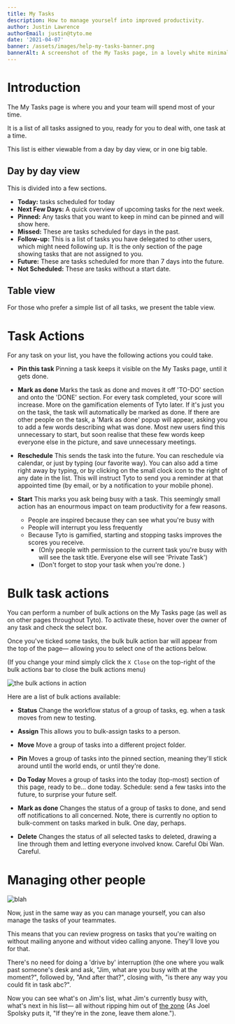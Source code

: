 ```yaml
---
title: My Tasks
description: How to manage yourself into improved productivity.
author: Justin Lawrence
authorEmail: justin@tyto.me
date: '2021-04-07'
banner: /assets/images/help-my-tasks-banner.png
bannerAlt: A screenshot of the My Tasks page, in a lovely white minimalist theme
---
```


# Introduction

The My Tasks page is where you and your team will spend most of your time.

It is a list of all tasks assigned to you, ready for you to deal with, one task at a time.

This list is either viewable from a day by day view, or in one big table.

## Day by day view

This is divided into a few sections.

- **Today:** tasks scheduled for today
- **Next Few Days:** A quick overview of upcoming tasks for the next week.
- **Pinned:** Any tasks that you want to keep in mind can be pinned and will show here.
- **Missed:** These are tasks scheduled for days in the past.
- **Follow-up:** This is a list of tasks you have delegated to other users, which might need following up. It is the only section of the page showing tasks that are not assigned to you.
- **Future:** These are tasks scheduled for more than 7 days into the future.
- **Not Scheduled:** These are tasks without a start date.

## Table view

For those who prefer a simple list of all tasks, we present the table view.

# Task Actions

For any task on your list, you have the following actions you could take.

- **Pin this task** Pinning a task keeps it visible on the My Tasks page, until it gets done.

- **Mark as done** Marks the task as done and moves it off 'TO-DO' section and onto the 'DONE' section. For every task completed, your score will increase. More on the gamification elements of Tyto later. If it's just you on the task, the task will automatically be marked as done. If there are other people on the task, a 'Mark as done' popup will appear, asking you to add a few words describing what was done. Most new users find this unnecessary to start, but soon realise that these few words keep everyone else in the picture, and save unnecessary meetings.

- **Reschedule** This sends the task into the future. You can reschedule via calendar, or just by typing (our favorite way). You can also add a time right away by typing, or by clicking on the small clock icon to the right of any date in the list. This will instruct Tyto to send you a reminder at that appointed time (by email, or by a notification to your mobile phone).

- **Start** This marks you ask being busy with a task. This seemingly small action has an enourmous impact on team productivity for a few reasons.

  - People are inspired because they can see what you're busy with
  - People will interrupt you less frequently
  - Because Tyto is gamified, starting and stopping tasks improves the scores you receive.
    - (Only people with permission to the current task you're busy with will see the task title. Everyone else will see 'Private Task')
    - (Don't forget to stop your task when you're done. )

# Bulk task actions

You can perform a number of bulk actions on the My Tasks page (as well as on other pages throughout Tyto). To activate these, hover over the owner of any task and check the select box.

Once you've ticked some tasks, the bulk bulk action bar will appear from the top of the page— allowing you to select one of the actions below.

(If you change your mind simply click the `X Close` on the top-right of the bulk actions bar to close the bulk actions menu)

![the bulk actions in action](./images/bulk-actions.gif 'how to activate bulk actions')

Here are a list of bulk actions available:

- **Status** Change the workflow status of a group of tasks, eg. when a task moves from new to testing.

- **Assign** This allows you to bulk-assign tasks to a person.

- **Move** Move a group of tasks into a different project folder.

- **Pin** Moves a group of tasks into the pinned section, meaning they'll stick around until the world ends, or until they're done.

- **Do Today** Moves a group of tasks into the today (top-most) section of this page, ready to be… done today.
  Schedule: send a few tasks into the future, to surprise your future self.

- **Mark as done** Changes the status of a group of tasks to done, and send off notifications to all concerned. Note, there is currently no option to bulk-comment on tasks marked in bulk. One day, perhaps.

- **Delete** Changes the status of all selected tasks to deleted, drawing a line through them and letting everyone involved know. Careful Obi Wan. Careful.

# Managing other people

![blah](https://media.giphy.com/media/7pHTiZYbAoq40/source.gif 'managing others')

Now, just in the same way as you can manage yourself, you can also manage the tasks of your teammates.

This means that you can review progress on tasks that you're waiting on without mailing anyone and without video calling anyone. They'll love you for that.

There's no need for doing a 'drive by' interruption (the one where you walk past someone's desk and ask, "Jim, what are you busy with at the moment?", followed by, "And after that?", closing with, "is there any way you could fit in task abc?".

Now you can see what's on Jim's list, what Jim's currently busy with, what's next in his list— all without ripping him out of [the zone](https://www.joelonsoftware.com/2000/04/) (As Joel Spolsky puts it, "If they're in the zone, leave them alone.").
